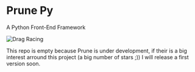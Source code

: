 # Prune Py
A Python Front-End Framework

![Drag Racing](prune.png)

This repo is empty because Prune is under development, if their is a big interest arround this project (a big number of stars ;)) I will release a first version soon.


